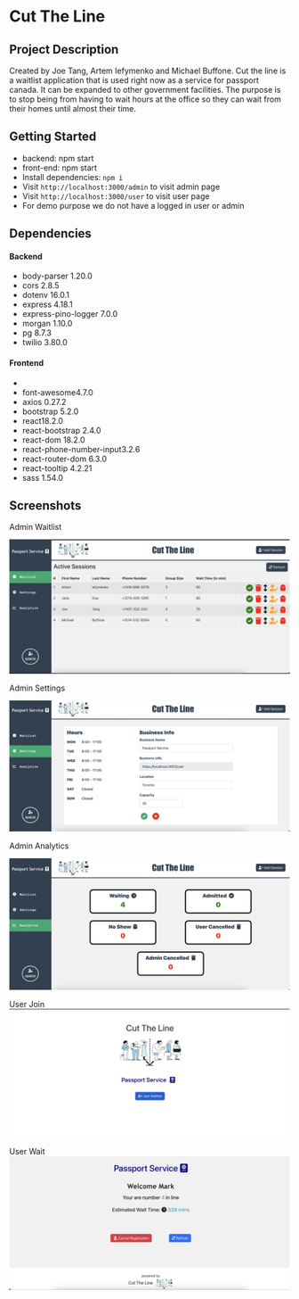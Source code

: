 # Cut The Line

## Project Description

Created by Joe Tang, Artem Iefymenko and Michael Buffone.
Cut the line is a waitlist application that is used right now as a service for passport canada. It can be expanded to other government facilities.
The purpose is to stop being from having to wait hours at the office so they can wait from their homes until almost their time.

## Getting Started

- backend: npm start
- front-end: npm start
- Install dependencies: `npm i`
- Visit `http://localhost:3000/admin` to visit admin page
- Visit `http://localhost:3000/user` to visit user page
- For demo purpose we do not have a logged in user or admin

## Dependencies

#### Backend

- body-parser 1.20.0
- cors 2.8.5
- dotenv 16.0.1
- express 4.18.1
- express-pino-logger 7.0.0
- morgan 1.10.0
- pg 8.7.3
- twilio 3.80.0

#### Frontend

-
- font-awesome4.7.0
- axios 0.27.2
- bootstrap 5.2.0
- react18.2.0
- react-bootstrap 2.4.0
- react-dom 18.2.0
- react-phone-number-input3.2.6
- react-router-dom 6.3.0
- react-tooltip 4.2.21
- sass 1.54.0

## Screenshots

Admin Waitlist

!["Logged In Page"](./docs/Waitlist.png)

Admin Settings

!["Edit Page"](./docs/Settings.png)

Admin Analytics

!["Generate Password Page"](./docs/Analytics.png)

User Join
!["Generate Password Page"](./docs/join.png)

User Wait
!["Generate Password Page"](./docs/userWait.png)
